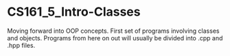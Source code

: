 # CS161_5_Intro-Classes
Moving forward into OOP concepts. First set of programs involving classes and objects. Programs from here on out will usually be divided into .cpp and .hpp files.
